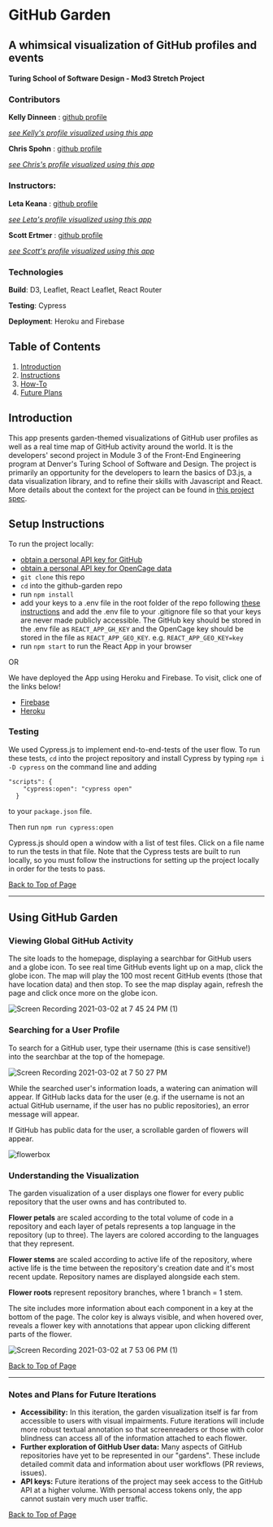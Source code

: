 # GitHub Garden
## A whimsical visualization of GitHub profiles and events
#### Turing School of Software Design - Mod3 Stretch Project

### Contributors
**Kelly Dinneen** : [github profile](https://github.com/kellydinneen)

*[see Kelly's profile visualized using this app](https://githubgarden.herokuapp.com/visualizations/kellydinneen)*

**Chris Spohn** : [github profile](https://github.com/CJSpohn)

*[see Chris's profile visualized using this app](https://githubgarden.herokuapp.com/visualizations/CJSpohn)*

### Instructors: 
**Leta Keana** : [github profile](https://github.com/letakeane)

*[see Leta's profile visualized using this app](https://githubgarden.herokuapp.com/visualizations/letakeane)*

**Scott Ertmer** : [github profile](https://github.com/sertmer)

*[see Scott's profile visualized using this app](https://githubgarden.herokuapp.com/visualizations/sertmer)*

### Technologies

**Build**: D3, Leaflet, React Leaflet, React Router

**Testing**: Cypress

**Deployment**: Heroku and Firebase

## Table of Contents
1. [Introduction](#introduction)
3. [Instructions](#setup-instructions)
4. [How-To](#using-github-garden)
5. [Future Plans](#notes-and-plans-for-future-iterations)

## Introduction
This app presents garden-themed visualizations of GitHub user profiles as well as a real time map of GitHub activity around the world. It is the developers' second project in Module 3 of the Front-End Engineering program at Denver's Turing School of Software and Design. The project is primarily an opportunity for the developers to learn the basics of D3.js, a data visualization library, and to refine their skills with Javascript and React. More details about the context for the project can be found in [this project spec](https://frontend.turing.io/projects/module-3/stretch.html).

## Setup Instructions
To run the project locally:
- [obtain a personal API key for GitHub](https://docs.github.com/en/github/authenticating-to-github/creating-a-personal-access-token)
- [obtain a personal API key for OpenCage data](https://opencagedata.com/api)
- `git clone` this repo
- `cd` into the github-garden repo
- run `npm install`
- add your keys to a .env file in the root folder of the repo following [these instructions](https://dev.to/ivana_croxcatto/hiding-api-keys-in-your-code-1h0a) and add the .env file to your .gitignore file so that your keys are never made publicly accessible. The GitHub key should be stored in the .env file as `REACT_APP_GH_KEY` and the OpenCage key should be stored in the file as `REACT_APP_GEO_KEY`. e.g. `REACT_APP_GEO_KEY=key`
- run `npm start` to run the React App in your browser

OR

We have deployed the App using Heroku and Firebase. To visit, click one of the links below!
- [Firebase](https://github-garden.web.app/)
- [Heroku](https://githubgarden.herokuapp.com/visualizations/CJSpohn)


### Testing

We used Cypress.js to implement end-to-end-tests of the user flow. To run these tests, `cd` into the project repository and install Cypress by typing `npm i -D cypress` on the command line and adding 
```
"scripts": {
    "cypress:open": "cypress open"
  }
  ```
 to your `package.json` file.

 Then run `npm run cypress:open`

 Cypress.js should open a window with a list of test files. Click on a file name to run the tests in that file.
 Note that the Cypress tests are built to run locally, so you must follow the instructions for setting up the project locally in order for the tests to pass.

[Back to Top of Page](#table-of-contents)

---

## Using GitHub Garden


### Viewing Global GitHub Activity
The site loads to the homepage, displaying a searchbar for GitHub users and a globe icon. To see real time GitHub events light up on a map, click the globe icon. The map will play the 100 most recent GitHub events (those that have location data) and then stop. To see the map display again, refresh the page and click once more on the globe icon.

![Screen Recording 2021-03-02 at 7 45 24 PM (1)](https://user-images.githubusercontent.com/69563078/109745605-5fa42780-7b91-11eb-9d60-0fdcb53684aa.gif)

### Searching for a User Profile
To search for a GitHub user, type their username (this is case sensitive!) into the searchbar at the top of the homepage. 

![Screen Recording 2021-03-02 at 7 50 27 PM](https://user-images.githubusercontent.com/69563078/109745625-65017200-7b91-11eb-8d88-b8c7016a6f32.gif)

While the searched user's information loads, a watering can animation will appear. If GitHub lacks data for the user (e.g. if the username is not an actual GitHub username, if the user has no public repositories), an error message will appear. 

If GitHub has public data for the user, a scrollable garden of flowers will appear.

![flowerbox](https://user-images.githubusercontent.com/69563078/109746873-587e1900-7b93-11eb-8f01-966754954d99.gif)

### Understanding the Visualization
The garden visualization of a user displays one flower for every public repository that the user owns and has contributed to. 

**Flower petals** are scaled according to the total volume of code in a repository and each layer of petals represents a top language in the repository (up to three). The layers are colored according to the languages that they represent.

**Flower stems** are scaled according to active life of the repository, where active life is the time between the repository's creation date and it's most recent update. Repository names are displayed alongside each stem.

**Flower roots** represent repository branches, where 1 branch = 1 stem.

The site includes more information about each component in a key at the bottom of the page. The color key is always visible, and when hovered over, reveals a flower key with annotations that appear upon clicking different parts of the flower.

![Screen Recording 2021-03-02 at 7 53 06 PM (1)](https://user-images.githubusercontent.com/69563078/109745640-6894f900-7b91-11eb-93d4-87c0506f9d00.gif)


[Back to Top of Page](#table-of-contents)

---

### Notes and Plans for Future Iterations
- **Accessibility:** In this iteration, the garden visualization itself is far from accessible to users with visual impairments. Future iterations will include more robust textual annotation so that screenreaders or those with color blindness can access all of the information attached to each flower.
- **Further exploration of GitHub User data:** Many aspects of GitHub repositories have yet to be represented in our "gardens". These include detailed commit data and information about user workflows (PR reviews, issues).
- **API keys:** Future iterations of the project may seek access to the GitHub API at a higher volume. With personal access tokens only, the app cannot sustain very much user traffic.


[Back to Top of Page](#table-of-contents)

